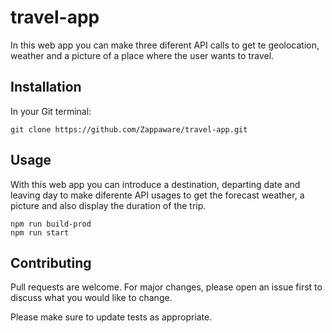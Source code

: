 # travel-app
In this web app you can make three diferent API calls to get te geolocation, weather and a picture of a place where the user wants to travel.

## Installation

In your Git terminal:

```git clone https://github.com/Zappaware/travel-app.git ```

## Usage

With this web app you can introduce a destination, departing date and leaving day to make diferente API usages to get the forecast weather, a picture and also display the duration of the trip.

```
npm run build-prod 
npm run start 
```

## Contributing

Pull requests are welcome. For major changes, please open an issue first to discuss what you would like to change.

Please make sure to update tests as appropriate.
